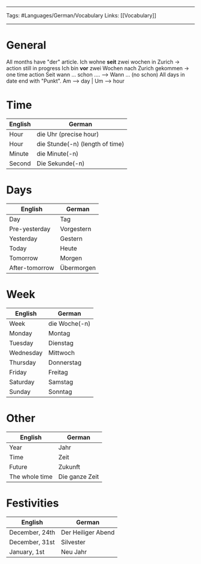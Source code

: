 ___
Tags: #Languages/German/Vocabulary 
Links: [[Vocabulary]]
___
# General
All months have "der" article.
Ich wohne **seit** zwei wochen in Zurich -> action still in progress
Ich bin **vor** zwei Wochen nach Zurich gekommen -> one time action
Seit wann ... schon .... --> Wann ... (no schon)
All days in date end with "Punkt".
Am --> day | Um --> hour

# Time
English | German
------------ | ------------
Hour | die Uhr (precise hour)
Hour | die Stunde(-n) (length of time)
Minute | die Minute(-n)
Second | Die Sekunde(-n)

# Days
English | German
------------ | ------------
Day | Tag
Pre-yesterday | Vorgestern
Yesterday | Gestern
Today | Heute
Tomorrow | Morgen
After-tomorrow | Übermorgen

# Week
English | German
------------ | ------------
Week | die Woche(-n)
Monday | Montag
Tuesday | Dienstag
Wednesday | Mittwoch
Thursday | Donnerstag
Friday | Freitag
Saturday | Samstag
Sunday |Sonntag

# Other
English | German
------------ | ------------
Year | Jahr
Time | Zeit
Future | Zukunft
The whole time | Die ganze Zeit

# Festivities
English | German
------------ | ------------
December, 24th | Der Heiliger Abend
December, 31st | Silvester
January, 1st | Neu Jahr